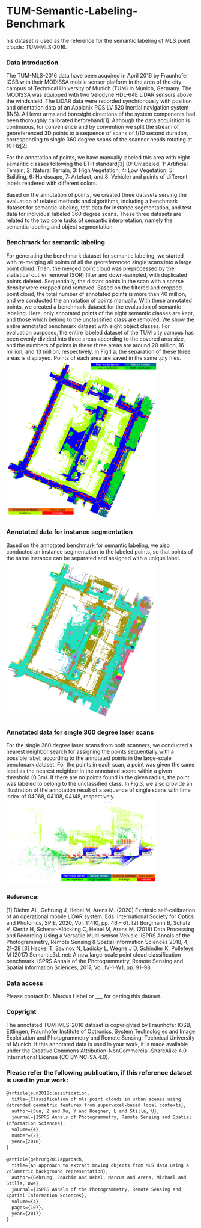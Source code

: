 # TUM-Semantic-Labeling-Benchmark
his dataset is used as the reference for the semantic labeling of MLS point clouds: TUM-MLS-2016.

### Data introduction

The TUM-MLS-2016 data have been acquired in April 2016 by Fraunhofer IOSB with their MODISSA mobile sensor platform in the area of the city campus of Technical University of Munich (TUM) in Munich, Germany. The MODISSA was equipped with two Velodyne HDL-64E LiDAR sensors above the windshield. The LiDAR data were recorded synchronously with position and orientation data of an Applanix POS LV 520 inertial navigation system (INS). All lever arms and boresight directions of the system components had been thoroughly calibrated beforehand[1]. Although the data acquisition is continuous, for convenience and by convention we split the stream of georeferenced 3D points to a sequence of scans of 1/10 second duration, corresponding to single 360 degree scans of the scanner heads rotating at 10 Hz[2].

For the annotation of points, we have manually labeled this area with eight semantic classes following the ETH standard[3] (0: Unlabeled, 1: Artificial Terrain, 2: Natural Terrain, 3: High Vegetation, 4: Low Vegetation, 5: Building, 6: Hardscape, 7: Artefact, and 8: Vehicle) and points of different labels rendered with different colors.

Based on the annotation of points, we created three datasets serving the evaluation of related methods and algorithms, including a benchmark dataset for semantic labeling, test data for instance segmentation, and test data for individual labeled 360 degree scans. These three datasets are related to the two core tasks of semantic interpretation, namely the semantic labeling and object segmentation.

### Benchmark for semantic labeling
For generating the benchmark dataset for semantic labeling, we started with re-merging all points of all the georeferenced single scans into a large point cloud. Then, the merged point cloud was preprocessed by the statistical outlier removal (SOR) filter and down-sampled, with duplicated points deleted. Sequentially, the distant points in the scan with a sparse density were cropped and removed. Based on the filtered and cropped point cloud, the total number of annotated points is more than 40 million, and we conducted the annotation of points manually. With these annotated points, we created a benchmark dataset for the evaluation of semantic labeling. Here, only annotated points of the eight semantic classes are kept, and those which belong to the unclassified class are removed. We show the entire annotated benchmark dataset with eight object classes. For evaluation purposes, the entire labeled dataset of the TUM city campus has been evenly divided into three areas according to the covered area size, and the numbers of points in these three areas are around 20 million, 16 million, and 13 million, respectively. In Fig.1 a, the separation of these three areas is displayed. Points of each area are saved in the same .ply files. 
<img src="/figures/Fig1_TUM_Benchmark.png" height="80%" width="80%" >

### Annotated data for instance segmentation

Based on the annotated benchmark for semantic labeling, we also conducted an instance segmentation to the labeled points, so that points of the same instance can be separated and assigned with a unique label. 
<img src="/figures/Fig2_TUM_Instance.png" height="80%" width="80%" >

### Annotated data for single 360 degree laser scans

For the single 360 degree laser scans from both scanners, we conducted a nearest neighbor search for assigning the points sequentially with a possible label, according to the annotated points in the large-scale benchmark dataset.
For the points in each scan, a point was given the same label as the nearest neighbor in the annotated scene within a given threshold (0.3m). If there are no points found in the given radius, the point was labeled to belong to the unclassified class. In Fig.3, we also provide an illustration of the annotation result of a sequence of single scans with time index of 04068, 04108, 04148, respectively.
<img src="/figures/Fig3_TUM_ScansSequence.png" height="80%" width="80%" >

### Reference:
[1] Diehm AL, Gehrung J, Hebel M, Arens M. (2020) Extrinsic self-calibration of an operational mobile LiDAR system. Eds. International Society for Optics and Photonics, SPIE, 2020, Vol. 11410, pp. 46 – 61.
[2] Borgmann B, Schatz V, Kieritz H, Scherer-Klöckling C, Hebel M, Arens M. (2018) Data Processing and Recording Using a Versatile Multi-sensor Vehicle. ISPRS Annals of the Photogrammetry, Remote Sensing & Spatial Information Sciences 2018, 4, 21–28
[3] Hackel T, Savinov N, Ladicky L, Wegne J D, Schindler K, Pollefeys M (2017) Semantic3d. net: A new large-scale point cloud classification benchmark. ISPRS Annals of the Photogrammetry, Remote Sensing and Spatial Information Sciences, 2017, Vol. IV-1-W1, pp. 91–98.


### Data access
Please contact Dr. Marcus Hebel or ___ for getting this dataset.

### Copyright
The annotated TUM-MLS-2016 dataset is copyrighted by Fraunhofer IOSB, Ettlingen, Fraunhofer Institute of Optronics, System Technologies and Image Exploitation and Photogrammetry and Remote Sensing, Technical University of Munich. If this annotated data is used in your work, it is made available under the Creative Commons Attribution-NonCommercial-ShareAlike 4.0 International License (CC BY-NC-SA 4.0).

### Please refer the following publication, if this reference dataset is used in your work:
```
@article{sun2018classification,
  title={Classification of mls point clouds in urban scenes using detrended geometric features from supervoxel-based local contexts},
  author={Sun, Z and Xu, Y and Hoegner, L and Stilla, U},
  journal={ISPRS Annals of Photogrammetry, Remote Sensing and Spatial Information Sciences},
  volume={4},
  number={2},
  year={2018}
}

@article{gehrung2017approach,
  title={An approach to extract moving objects from MLS data using a volumetric background representation},
  author={Gehrung, Joachim and Hebel, Marcus and Arens, Michael and Stilla, Uwe},
  journal={ISPRS Annals of the Photogrammetry, Remote Sensing and Spatial Information Sciences},
  volume={4},
  pages={107},
  year={2017}
}
```
